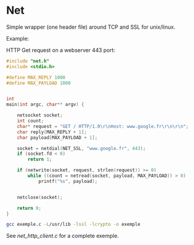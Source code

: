 Net
===

Simple wrapper (one header file) around TCP and SSL for unix/linux.

Example:

HTTP Get request on a webserver 443 port:

```c
#include "net.h"
#include <stdio.h>

#define MAX_REPLY 1000
#define MAX_PAYLOAD 1000


int
main(int argc, char** argv) {

    netsocket socket;
    int count;
    char* request = "GET / HTTP/1.0\r\nHost: www.google.fr\r\n\r\n";
    char reply[MAX_REPLY + 1];
    char payload[MAX_PAYLOAD + 1];

    socket = netdial(NET_SSL, "www.google.fr", 443);
    if (socket.fd < 0)
        return 1;

    if (netwrite(socket, request, strlen(request)) >= 0)
        while ((count = netread(socket, payload, MAX_PAYLOAD)) > 0)
            printf("%s", payload);


    netclose(socket);

    return 0;
}
```

```sh
gcc exemple.c -L/usr/lib -lssl -lcrypto -o exemple
```

See *net_http_client.c* for a complete exemple.
